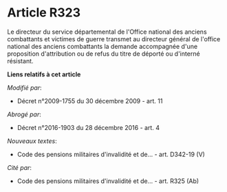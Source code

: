 # Article R323

Le directeur du service départemental de l'Office national des anciens combattants et victimes de guerre transmet au
directeur général de l'office national des anciens combattants la demande accompagnée d'une proposition d'attribution ou de
refus du titre de déporté ou d'interné résistant.

**Liens relatifs à cet article**

_Modifié par_:

  - Décret n°2009-1755 du 30 décembre 2009 - art. 11

_Abrogé par_:

  - Décret n°2016-1903 du 28 décembre 2016 - art. 4

_Nouveaux textes_:

  - Code des pensions militaires d'invalidité et de... - art. D342-19 (V)

_Cité par_:

  - Code des pensions militaires d'invalidité et de... - art. R325 (Ab)
